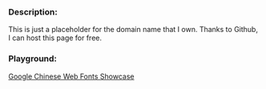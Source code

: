 ### Description:
This is just a placeholder for the domain name that I own. Thanks to Github, I can host this page for free. 

### Playground:
[Google Chinese Web Fonts Showcase](https://kennith.github.io/google-fonts-traditional-chinese.html)
